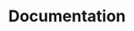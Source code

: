 ---
template: docs/index.jade
page: docs/index
title: Documentation
description: Deep-diving into Jade, Markdown and YAML
---